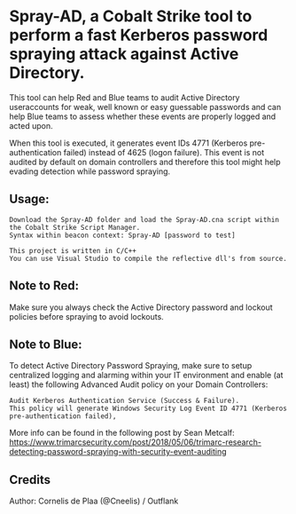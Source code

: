 # Spray-AD, a Cobalt Strike tool to perform a fast Kerberos password spraying attack against Active Directory.
This tool can help Red and Blue teams to audit Active Directory useraccounts for weak, well known or easy guessable passwords and can help Blue teams to assess whether these events are properly logged and acted upon.

When this tool is executed, it generates event IDs 4771 (Kerberos pre-authentication failed) instead of 4625 (logon failure). This event is not audited by default on domain controllers and therefore this tool might help evading detection while password spraying.

## Usage:

```
Download the Spray-AD folder and load the Spray-AD.cna script within the Cobalt Strike Script Manager.
Syntax within beacon context: Spray-AD [password to test]
```

```
This project is written in C/C++
You can use Visual Studio to compile the reflective dll's from source.
```

## Note to Red:
Make sure you always check the Active Directory password and lockout policies before spraying to avoid lockouts.

## Note to Blue:
To detect Active Directory Password Spraying, make sure to setup centralized logging and alarming within your IT environment and enable (at least) the following Advanced Audit policy on your Domain Controllers: 

```
Audit Kerberos Authentication Service (Success & Failure). 
This policy will generate Windows Security Log Event ID 4771 (Kerberos pre-authentication failed),
```

More info can be found in the following post by Sean Metcalf:
https://www.trimarcsecurity.com/post/2018/05/06/trimarc-research-detecting-password-spraying-with-security-event-auditing

## Credits
Author: Cornelis de Plaa (@Cneelis) / Outflank
